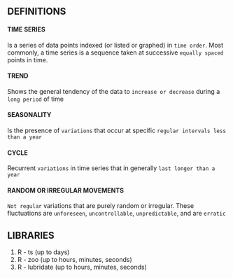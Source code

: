 ## DEFINITIONS

#### TIME SERIES
Is a series of data points indexed (or listed or graphed) in `time order`. Most commonly, a time series is a sequence taken at successive `equally spaced` points in time.
#### TREND
Shows the general tendency of the data to `increase or decrease` during a `long period` of time
#### SEASONALITY
Is the presence of `variations` that occur at specific `regular intervals less than a year`
#### CYCLE
Recurrent `variations` in time series that in generally `last longer than a year`
#### RANDOM OR IRREGULAR MOVEMENTS
`Not regular` variations that are purely random or irregular. These fluctuations are `unforeseen`, `uncontrollable`, `unpredictable`, and are `erratic`

## LIBRARIES
1. R - ts (up to days)
2. R - zoo (up to hours, minutes, seconds)
3. R - lubridate (up to hours, minutes, seconds)
